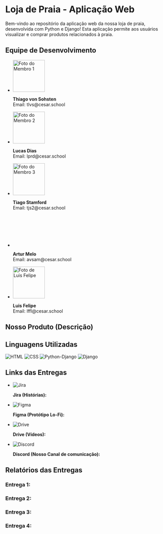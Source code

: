 <!DOCTYPE html>
<html>
<head>

</head>
<body>
  <h1>Loja de Praia - Aplicação Web</h1>
  
  <p>Bem-vindo ao repositório da aplicação web da nossa loja de praia, desenvolvida com Python e Django! Esta aplicação permite aos usuários visualizar e comprar produtos relacionados à praia.</p>
  
  <h2>Equipe de Desenvolvimento</h2>
  <ul>
    <li>
      <img src="https://media.licdn.com/dms/image/D4D03AQFvkXZAgyzRXA/profile-displayphoto-shrink_200_200/0/1664574837648?e=1698278400&v=beta&t=cKWZvnrFO_9NmhyuBVceIvVATdmr9cTJwNgCG-l6Gik" alt="Foto do Membro 1" width="100">
      <p><strong>Thiago von Sohsten</strong><br>Email: tlvs@cesar.school</p>
    </li>
    <li>
      <img src="https://media.licdn.com/dms/image/D4D03AQEVBLLBwxQtAw/profile-displayphoto-shrink_200_200/0/1692071479436?e=1698278400&v=beta&t=v_1HA3CfUVeBu2J9Qf9eggChKreZe36LxfI0MUGc9gY" alt="Foto do Membro 2" width="100">
      <p><strong>Lucas Dias</strong><br>Email: lprd@cesar.school</p>
    </li>
    <li>
      <img src="https://media.licdn.com/dms/image/D4D03AQE24HnK2quhIA/profile-displayphoto-shrink_200_200/0/1683226976049?e=1698278400&v=beta&t=VRJhDY1yUNPBMU5pBmTxBgipmhyHTCGxTE5M28oMr2I" alt="Foto do Membro 3" width="100">
      <p><strong>Tiago Stamford</strong><br>Email: tjs2@cesar.school</p>
    </li>
    <li>
      <img src="data:image/gif;base64,R0lGODlhAQABAIAAAAAAAP///yH5BAEAAAAALAAAAAABAAEAAAIBRAA7" alt="Foto de Artur Melo" width="100">
      <p><strong>Artur Melo</strong><br>Email: avsam@cesar.school</p>
    </li>
    <li>
      <img src="" alt="Foto de Luis Felipe" width="100">
      <p><strong>Luis Felipe</strong><br>Email: lffl@cesar.school</p>
    </li>
  </ul>
  
  <h2>Nosso Produto (Descrição)</h2>

  <h2>Linguagens Utilizadas</h2>
  <img src="https://upload.wikimedia.org/wikipedia/commons/thumb/6/61/HTML5_logo_and_wordmark.svg/200px-HTML5_logo_and_wordmark.svg.png" alt="HTML">
  <img src="https://upload.wikimedia.org/wikipedia/commons/thumb/d/d5/CSS3_logo_and_wordmark.svg/100px-CSS3_logo_and_wordmark.svg.png" alt="CSS">
  <img src="https://upload.wikimedia.org/wikipedia/commons/thumb/f/f8/Python_logo_and_wordmark.svg/260px-Python_logo_and_wordmark.svg.png" alt="Python-Django">
  <img src="https://upload.wikimedia.org/wikipedia/commons/thumb/7/75/Django_logo.svg/220px-Django_logo.svg.png" alt="Django">

  <h2>Links das Entregas</h2>
  <ul>
    <li>
      <img src="https://upload.wikimedia.org/wikipedia/commons/thumb/3/38/JIRA.png/220px-JIRA.png" alt="Jira">
      <p><strong>Jira (Histórias):</strong></p>
    </li>
    <li>
      <img src="https://upload.wikimedia.org/wikipedia/commons/thumb/3/33/Figma-logo.svg/64px-Figma-logo.svg.png" alt="Figma">
      <p><strong>Figma (Protótipo Lo-Fi):</strong></p>
    </li>
    <li>
      <img src="https://upload.wikimedia.org/wikipedia/commons/thumb/1/12/Google_Drive_icon_%282020%29.svg/250px-Google_Drive_icon_%282020%29.svg.png" alt="Drive">
      <p><strong>Drive (Vídeos):</strong></p>
    </li>
    <li>
      <img src="https://upload.wikimedia.org/wikipedia/commons/thumb/c/c7/Discord_colour_textlogo_%282021%29.svg/250px-Discord_colour_textlogo_%282021%29.svg.png" alt="Discord">
      <p><strong>Discord (Nosso Canal de comunicação):</strong></p>
    </li>
  </ul>
  
  <h2>Relatórios das Entregas</h2>
  <h3>Entrega 1:</h3>
  <h3>Entrega 2:</h3>
  <h3>Entrega 3:</h3>
  <h3>Entrega 4:</h3>
</body>
</html>


